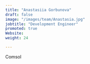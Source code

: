 ```yaml
---
title: "Anastasiia Gorbunova"
draft: false
image: "/images/team/Anastasia.jpg"
jobtitle: "Development Engineer"
promoted: true
Website:
weight: 24

---
```



Comsol

